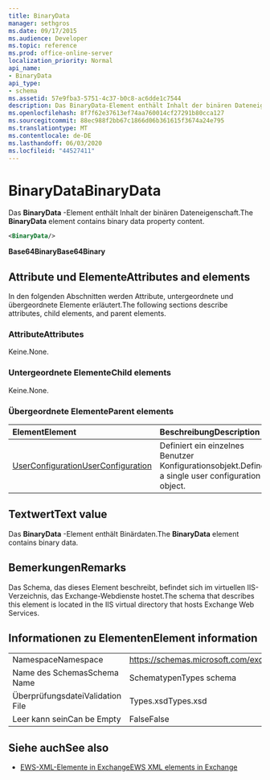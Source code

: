 ```yaml
---
title: BinaryData
manager: sethgros
ms.date: 09/17/2015
ms.audience: Developer
ms.topic: reference
ms.prod: office-online-server
localization_priority: Normal
api_name:
- BinaryData
api_type:
- schema
ms.assetid: 57e9fba3-5751-4c37-b0c8-ac6dde1c7544
description: Das BinaryData-Element enthält Inhalt der binären Dateneigenschaft.
ms.openlocfilehash: 8f7f62e37613ef74aa760014cf27291b80cca127
ms.sourcegitcommit: 88ec988f2bb67c1866d06b361615f3674a24e795
ms.translationtype: MT
ms.contentlocale: de-DE
ms.lasthandoff: 06/03/2020
ms.locfileid: "44527411"
---
```

# <a name="binarydata"></a><span data-ttu-id="60213-103">BinaryData</span><span class="sxs-lookup"><span data-stu-id="60213-103">BinaryData</span></span>

<span data-ttu-id="60213-104">Das **BinaryData** -Element enthält Inhalt der binären Dateneigenschaft.</span><span class="sxs-lookup"><span data-stu-id="60213-104">The **BinaryData** element contains binary data property content.</span></span> 
  
```xml
<BinaryData/>
```

 <span data-ttu-id="60213-105">**Base64Binary**</span><span class="sxs-lookup"><span data-stu-id="60213-105">**Base64Binary**</span></span>
## <a name="attributes-and-elements"></a><span data-ttu-id="60213-106">Attribute und Elemente</span><span class="sxs-lookup"><span data-stu-id="60213-106">Attributes and elements</span></span>

<span data-ttu-id="60213-107">In den folgenden Abschnitten werden Attribute, untergeordnete und übergeordnete Elemente erläutert.</span><span class="sxs-lookup"><span data-stu-id="60213-107">The following sections describe attributes, child elements, and parent elements.</span></span>
  
### <a name="attributes"></a><span data-ttu-id="60213-108">Attribute</span><span class="sxs-lookup"><span data-stu-id="60213-108">Attributes</span></span>

<span data-ttu-id="60213-109">Keine.</span><span class="sxs-lookup"><span data-stu-id="60213-109">None.</span></span>
  
### <a name="child-elements"></a><span data-ttu-id="60213-110">Untergeordnete Elemente</span><span class="sxs-lookup"><span data-stu-id="60213-110">Child elements</span></span>

<span data-ttu-id="60213-111">Keine.</span><span class="sxs-lookup"><span data-stu-id="60213-111">None.</span></span>
  
### <a name="parent-elements"></a><span data-ttu-id="60213-112">Übergeordnete Elemente</span><span class="sxs-lookup"><span data-stu-id="60213-112">Parent elements</span></span>

|<span data-ttu-id="60213-113">**Element**</span><span class="sxs-lookup"><span data-stu-id="60213-113">**Element**</span></span>|<span data-ttu-id="60213-114">**Beschreibung**</span><span class="sxs-lookup"><span data-stu-id="60213-114">**Description**</span></span>|
|:-----|:-----|
|[<span data-ttu-id="60213-115">UserConfiguration</span><span class="sxs-lookup"><span data-stu-id="60213-115">UserConfiguration</span></span>](userconfiguration.md) <br/> |<span data-ttu-id="60213-116">Definiert ein einzelnes Benutzer Konfigurationsobjekt.</span><span class="sxs-lookup"><span data-stu-id="60213-116">Defines a single user configuration object.</span></span>  <br/> |
   
## <a name="text-value"></a><span data-ttu-id="60213-117">Textwert</span><span class="sxs-lookup"><span data-stu-id="60213-117">Text value</span></span>

<span data-ttu-id="60213-118">Das **BinaryData** -Element enthält Binärdaten.</span><span class="sxs-lookup"><span data-stu-id="60213-118">The **BinaryData** element contains binary data.</span></span> 
  
## <a name="remarks"></a><span data-ttu-id="60213-119">Bemerkungen</span><span class="sxs-lookup"><span data-stu-id="60213-119">Remarks</span></span>

<span data-ttu-id="60213-120">Das Schema, das dieses Element beschreibt, befindet sich im virtuellen IIS-Verzeichnis, das Exchange-Webdienste hostet.</span><span class="sxs-lookup"><span data-stu-id="60213-120">The schema that describes this element is located in the IIS virtual directory that hosts Exchange Web Services.</span></span>
  
## <a name="element-information"></a><span data-ttu-id="60213-121">Informationen zu Elementen</span><span class="sxs-lookup"><span data-stu-id="60213-121">Element information</span></span>

|||
|:-----|:-----|
|<span data-ttu-id="60213-122">Namespace</span><span class="sxs-lookup"><span data-stu-id="60213-122">Namespace</span></span>  <br/> |https://schemas.microsoft.com/exchange/services/2006/types  <br/> |
|<span data-ttu-id="60213-123">Name des Schemas</span><span class="sxs-lookup"><span data-stu-id="60213-123">Schema Name</span></span>  <br/> |<span data-ttu-id="60213-124">Schematypen</span><span class="sxs-lookup"><span data-stu-id="60213-124">Types schema</span></span>  <br/> |
|<span data-ttu-id="60213-125">Überprüfungsdatei</span><span class="sxs-lookup"><span data-stu-id="60213-125">Validation File</span></span>  <br/> |<span data-ttu-id="60213-126">Types.xsd</span><span class="sxs-lookup"><span data-stu-id="60213-126">Types.xsd</span></span>  <br/> |
|<span data-ttu-id="60213-127">Leer kann sein</span><span class="sxs-lookup"><span data-stu-id="60213-127">Can be Empty</span></span>  <br/> |<span data-ttu-id="60213-128">False</span><span class="sxs-lookup"><span data-stu-id="60213-128">False</span></span>  <br/> |
   
## <a name="see-also"></a><span data-ttu-id="60213-129">Siehe auch</span><span class="sxs-lookup"><span data-stu-id="60213-129">See also</span></span>



- [<span data-ttu-id="60213-130">EWS-XML-Elemente in Exchange</span><span class="sxs-lookup"><span data-stu-id="60213-130">EWS XML elements in Exchange</span></span>](ews-xml-elements-in-exchange.md)

